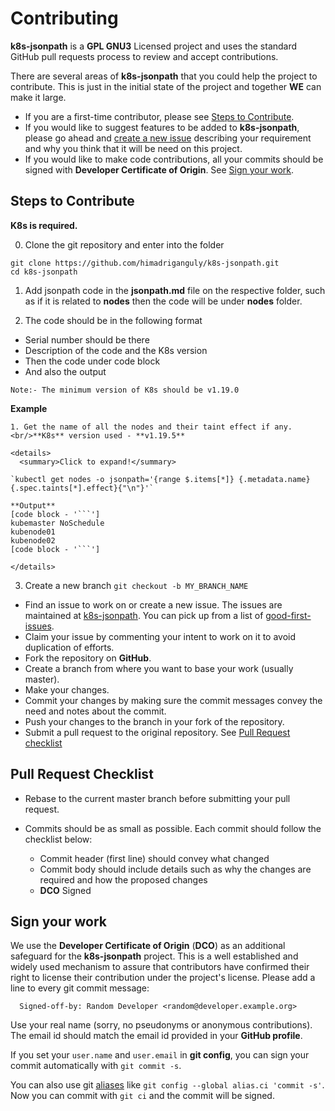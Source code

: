 # Contributing

**k8s-jsonpath** is a **GPL GNU3** Licensed project and uses the standard GitHub pull requests process to review and accept contributions.

There are several areas of **k8s-jsonpath** that you could help the project to contribute. This is just in the initial state of the project and together **WE** can make it large.

- If you are a first-time contributor, please see [Steps to Contribute](#steps-to-contribute).
- If you would like to suggest features to be added to **k8s-jsonpath**, please go ahead and [create a new issue](https://github.com/himadriganguly/k8s-jsonpath/issues/new) describing your requirement and why you think that it will be need on this project.
- If you would like to make code contributions, all your commits should be signed with **Developer Certificate of Origin**. See [Sign your work](#sign-your-work).

## Steps to Contribute

**K8s is required.**

0. Clone the git repository and enter into the folder

```
git clone https://github.com/himadriganguly/k8s-jsonpath.git
cd k8s-jsonpath
```

1. Add jsonpath code in the **jsonpath.md** file on the respective folder, such as if it is related to **nodes** then the code will be under **nodes** folder.

2. The code should be in the following format

- Serial number should be there
- Description of the code and the K8s version
- Then the code under code block
- And also the output

`Note:- The minimum version of K8s should be v1.19.0`

**Example**

````
1. Get the name of all the nodes and their taint effect if any. <br/>**K8s** version used - **v1.19.5**

<details>
  <summary>Click to expand!</summary>

`kubectl get nodes -o jsonpath='{range $.items[*]} {.metadata.name} {.spec.taints[*].effect}{"\n"}'`

**Output**
[code block - '```']
kubemaster NoSchedule
kubenode01
kubenode02
[code block - '```']

</details>
````

3. Create a new branch `git checkout -b MY_BRANCH_NAME`

- Find an issue to work on or create a new issue. The issues are maintained at [k8s-jsonpath](https://github.com/himadriganguly/k8s-jsonpath/issues). You can pick up from a list of [good-first-issues](https://github.com/himadriganguly/k8s-jsonpath/issues?q=is%3Aissue+is%3Aopen+label%3A%22good+first+issue%22).
- Claim your issue by commenting your intent to work on it to avoid duplication of efforts.
- Fork the repository on **GitHub**.
- Create a branch from where you want to base your work (usually master).
- Make your changes.
- Commit your changes by making sure the commit messages convey the need and notes about the commit.
- Push your changes to the branch in your fork of the repository.
- Submit a pull request to the original repository. See [Pull Request checklist](#pull-request-checklist)

## Pull Request Checklist

- Rebase to the current master branch before submitting your pull request.
- Commits should be as small as possible. Each commit should follow the checklist below:

  - Commit header (first line) should convey what changed
  - Commit body should include details such as why the changes are required and how the proposed changes
  - **DCO** Signed

## Sign your work

We use the **Developer Certificate of Origin** (**DCO**) as an additional safeguard for the **k8s-jsonpath** project. This is a well established and widely used mechanism to assure that contributors have confirmed their right to license their contribution under the project's license. Please add a line to every git commit message:

```
  Signed-off-by: Random Developer <random@developer.example.org>
```

Use your real name (sorry, no pseudonyms or anonymous contributions). The email id should match the email id provided in your **GitHub profile**.

If you set your `user.name` and `user.email` in **git config**, you can sign your commit automatically with `git commit -s`.

You can also use git [aliases](https://git-scm.com/book/tr/v2/Git-Basics-Git-Aliases) like `git config --global alias.ci 'commit -s'`. Now you can commit with `git ci` and the commit will be signed.
